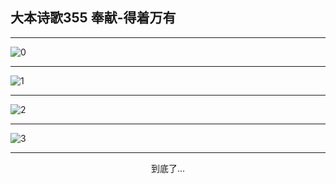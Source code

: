 
## 大本诗歌355 奉献-得着万有
        
<div id="aplayer0"></div>

---

<img alt="0" data-original="/data/d0355/0.png">

---

<img alt="1" data-original="/data/d0355/1.png">

---

<img alt="2" data-original="/data/d0355/2.png">

---

<img alt="3" data-original="/data/d0355/3.png">

---

<p style="text-align: center">到底了...</p>

<script src="/js/dist-view.js"></script>

<script>
MAIN.id = 'd0355';
        
const ap0 = new APlayer({
    container: document.getElementById('aplayer0'),
    volume: 1,
    loop: 'none',
    preload: 'none',
    audio: [{
        name: '大本诗歌355.mp3',
        artist: '大本诗歌',
        url: 'https://res.wx.qq.com/voice/getvoice?mediaid=MzI0NTk3MDM5M18yMjQ3NDkxODQ5',
        cover: '/favicon'
    }]
});
</script>
